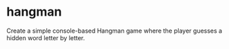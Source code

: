 # hangman
 Create a simple console-based Hangman game where the player guesses a hidden word letter by letter.
